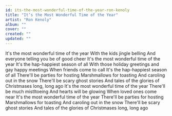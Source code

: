 ```yaml
---
id: its-the-most-wonderful-time-of-the-year-ron-kenoly
title: "It’s the Most Wonderful Time of the Year"
artist: "Ron Kenoly"
album: ""
cover: ""
created: ""
updated: ""
---
```


It's the most wonderful time of the year
With the kids jingle belling
And everyone telling you be of good cheer
It's the most wonderful time of the year
It's the hap-happiest season of all
With those holiday greetings and gay happy meetings
When friends come to call
It's the hap-happiest season of all
There'll be parties for hosting
Marshmallows for toasting
And caroling out in the snow
There'll be scary ghost stories
And tales of the glories of
Christmases long, long ago
It's the most wonderful time of the year
There'll be much mistltoeing
And hearts will be glowing
When loved ones come near
It's the most wonderful time of the year
There'll be parties for hosting
Marshmallows for toasting
And caroling out in the snow
There'll be scary ghost stories
And tales of the glories of
Christmases long, long ago